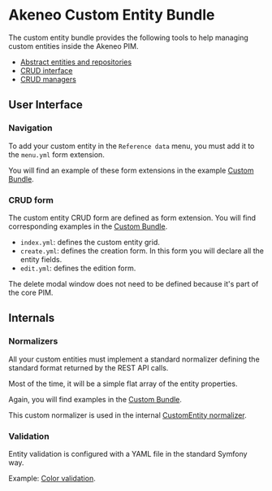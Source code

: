 # Akeneo Custom Entity Bundle

The custom entity bundle provides the following tools to help managing custom entities inside the Akeneo PIM.

* [Abstract entities and repositories](abstract_entities_and_repositories.md)
* [CRUD interface](crud_interface.md)
* [CRUD managers](crud_managers.mb)

## User Interface

### Navigation

To add your custom entity in the `Reference data` menu, you must add it to the `menu.yml` form extension.

You will find an example of these form extensions in the example
[Custom Bundle](examples/CustomBundle/Resources/config/form_extensions/menu.yml).


### CRUD form

The custom entity CRUD form are defined as form extension. 
You will find corresponding examples in the 
[Custom Bundle](examples/CustomBundle/Resources/config/form_extensions/color).

* `index.yml`: defines the custom entity grid.
* `create.yml`: defines the creation form. In this form you will declare all the entity fields.
* `edit.yml`: defines the edition form.

The delete modal window does not need to be defined because it's part of the core PIM.

## Internals

### Normalizers

All your custom entities must implement a standard normalizer defining the standard format returned by the REST API calls.

Most of the time, it will be a simple flat array of the entity properties.

Again, you will find examples in the [Custom Bundle](examples/CustomBundle/Normalizer).

This custom normalizer is used in the internal [CustomEntity normalizer](../Normalizer/CustomEntityNormalizer.php).

### Validation

Entity validation is configured with a YAML file in the standard Symfony way.

Example: [Color validation](examples/CustomBundle/Resources/config/validation.yml).

